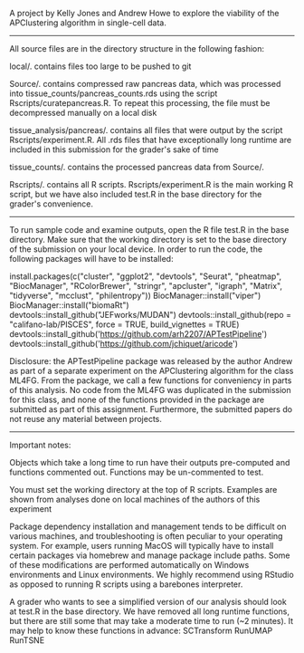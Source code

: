 A project by Kelly Jones and Andrew Howe to explore the viability of
the APClustering algorithm in single-cell data.  

--------------------------------------------------------------------------------

All source files are in the directory structure in the following fashion:

local/. contains files too large to be pushed to git

Source/. contains compressed raw pancreas data, which was processed into
tissue_counts/pancreas_counts.rds using the script Rscripts/curatepancreas.R.
To repeat this processing, the file must be decompressed manually on a local
disk

tissue_analysis/pancreas/. contains all files that were output by the script
Rscripts/experiment.R.  All .rds files that have exceptionally long runtime are
included in this submission for the grader's sake of time

tissue_counts/. contains the processed pancreas data from Source/.

Rscripts/. contains all R scripts. Rscripts/experiment.R is the main working R
script, but we have also included test.R in the base directory for the grader's
convenience.

--------------------------------------------------------------------------------

To run sample code and examine outputs, open the R file test.R in the base
directory.  Make sure that the working directory is set to the base directory of
the submission on your local device. In order to run the code, the following
packages will have to be installed:

install.packages(c("cluster", "ggplot2", "devtools", "Seurat", 
                   "pheatmap", "BiocManager", "RColorBrewer", 
		   "stringr", "apcluster", "igraph", "Matrix",
                   "tidyverse", "mcclust", "philentropy"))
BiocManager::install("viper")
BiocManager::install("biomaRt")
devtools::install_github("JEFworks/MUDAN")
devtools::install_github(repo = "califano-lab/PISCES", force = TRUE, build_vignettes = TRUE)
devtools::install_github('https://github.com/arh2207/APTestPipeline')
devtools::install_github('https://github.com/jchiquet/aricode')

Disclosure: the APTestPipeline package was released by the author Andrew as part of 
a separate experiment on the APClustering algorithm for the class ML4FG.  From
the package, we call a few functions for conveniency in parts of this analysis.
No code from the ML4FG was duplicated in the submission for this class, and none
of the functions provided in the package are submitted as part of this
assignment.  Furthermore, the submitted papers do not reuse any material between
projects.

--------------------------------------------------------------------------------

Important notes:

Objects which take a long time to run have their outputs pre-computed and functions
commented out.  Functions may be un-commented to test.  

You must set the working directory at the top of R scripts.  Examples are shown from 
analyses done on local machines of the authors of this experiment

Package dependency installation and management tends to be difficult on various machines,
and troubleshooting is often peculiar to your operating system.  For example, users running
MacOS will typically have to install certain packages via homebrew and manage package
include paths.  Some of these modifications are performed automatically on Windows environments
and Linux environments.  We highly recommend using RStudio as opposed to running R scripts
using a barebones interpreter.

A grader who wants to see a simplified version of our analysis should look at test.R
in the base directory.  We have removed all long runtime functions, but there are still
some that may take a moderate time to run (~2 minutes).  It may help to know these functions
in advance:
SCTransform
RunUMAP
RunTSNE
